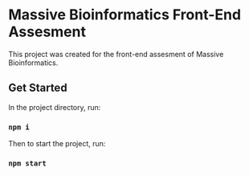 # Massive Bioinformatics Front-End Assesment

This project was created for the front-end assesment of Massive Bioinformatics.

## Get Started

In the project directory, run:

### `npm i`

Then to start the project, run:

### `npm start`
